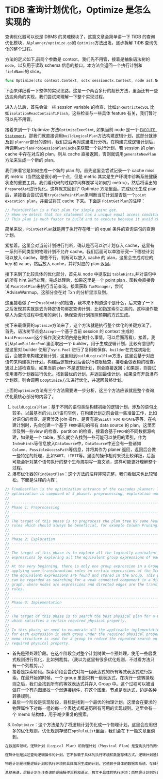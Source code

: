 # TiDB 查询计划优化，Optimize 是怎么实现的

查询优化器可以说是 DBMS 的灵魂模块了，这篇文章会简单讲一下 TiDB 的查询优化模块，从`planner/optimize.go`的 `Optimize`方法出发，逐步拆解 TiDB 查询优化的整个过程。

方法的定义如下,前两个参数是 context，我们先不用管，接着是抽象语法树的`node`，以及用于读取 schema 信息的接口。本方法会返回一个执行计划和`fieldName`的 slice。
```go
func Optimize(ctx context.Context, sctx sessionctx.Context, node ast.Node, is infoschema.InfoSchema) (core.Plan, types.NameSlice, error)
```

下面来详细看一下整体的实现思路，这是一个两百多行的超长方法，里面还有一些边边角角的实现，我们尝试来理解一下整个实现过程。

进入方法后，首先会做一些 session variable 的检查，比如`InRestrictedSQL` 比如`isolationReadContainTiFlash`，这些检查与一些具体 feature 有关，我们暂时可以先不用管。

接着来到一个 Optimize 方法`OptimizeExecStmt`, 如果当前 node 是一个 [`EXECUTE Statement`](https://dev.mysql.com/doc/refman/5.7/en/execute.html)，那我们就直接调用`buildLogicalPlan`方法构建逻辑计划，这部分就涉及到 `planner`部分的源码，我们之后再对这里进行分析。在构建完成逻辑计划后，再调用`GetPlanFromSessionPlanCache`来获取一个执行计划，若 session 的 plan cache 中存在对应的 plan，则从 cache 直接返回，否则就调用`generateNewPlan`方法来生成一个新的 plan。

我们来看它是如何生成一个新的 plan 的。首先这里会尝试记录一个 cache miss 的 metric（当然这是很小的一个点，但是 metric 其实是生产环境中诊断系统健康状态的重要工具，我们看代码的过程中同样要学习如何打 metric），然后将读出的 `PreparedAst`进行优化。这样就又回到了 Optimize 方法里面。完成优化生成 plan 后，紧接着会尝试调用`tryCachePointPlan`来判断当前计划是否是一个`point execution plan`，并尝试将其 cache 下来。下面是 `PointGetPlan`的注释：

```go
// PointGetPlan is a fast plan for simple point get.
// When we detect that the statement has a unique equal access condition, this plan is used.
// This plan is much faster to build and to execute because it avoid the optimization and coprocessor cost.
```

简单来说，`PointGetPlan`就是用于执行存在唯一的 equal 条件的查询语句的查询计划。

紧接着，这里会对当前计划进行判断，确认是否可以讲计划存入 cache，这里有一系列不同类型的物理计划不允许 cache。我们后面可以单独研究一下哪些计划可以放入 cache，哪些不行。判断可以放入 cache 的 plan，这里会生成对应的 key 和 value，然后放入 cache，并将对应的 plan 返回。

接下来到了比较具体的优化部分，首先从 node 中提取出 `tableHints`,并对语句中的所有 hint 进行处理。完成处理后，如果这里是一个 point plan，函数会直接尝试 `PointGetPlan`来执行当前查询。接着获取 `TxnManager`，尝试`AdviseWarmup，这部分会在对 Txn 的分析里涉及到。

这里接着做了一个`useBinding`的检查，我本来不知道这个是什么，后来查了一下之后发现其实就是去为特定语句绑定查询计划，比如指定索引之类的。这种操作能够人为查询过程中使用的索引，确保查询计划按照预期的方式生成。

接下来最重要的`optimize`方法来了，这个方法就是执行整个优化的关键方法了。首先，语法树节点会`Accept`一个基于当前 session 的 context 生成的`hintProcessor`(这个操作我没太明白是在做什么事情，可以后面再看)，接着，我们从`planBuilderPool`里面取出一个 builder，用于生成逻辑计划，比较有意思的是这里对 builder 使用了`sync.Pool` 进行了复用和保存，`builder`在完成初始化后，会被拿来构建逻辑计划，这里用到`buildLogicalPlan`方法，这里会基于对应语句来构建执行计划。构建后逻辑计划后会执行权限检查，接着会做表锁的检查。通过上述检查后，如果当前 plan 不是逻辑计划，则会直接返回；如果是，则尝试使用瀑布计划器进行优化，找到最优的计划，并返回最佳计划。如果没有开启瀑布计划器，则会调用 `DoOptimize`方法进行优化，并返回最终计划。

上面的`optimize`方法有三个方法需要进一步分析，这三个方法应该就是整个查询优化最核心部分的内容了。

1. `buildLogicalPlan`：基于不同的语句类型构建初始的逻辑计划，涉及的语句比较多。以最基本的`SELECT`语句举例，在构建计划之前会做一些准备工作，比如对语句的检查、是否涉及 join 操作、是否有是`SELECT FOR UPDATE`等等，在构建计划时，先会创建一个基于 `FROM`语句的带有 data source 的 plan，这里面涉及到一些view 的检查、partition 的检查，接着会基于`FROM`的不同数据源构建，如果是一个 table，那么就会去找到一些可能可以使用的索引，作为 `IndexHints`等信息放入`DataSource`中，`DataSource`中还会有一些诸如`Column`、`PossibleAccessPath`等信息，并将其作为 planer 返回，返回后会做一些特定的处理，比如`SORT`、`LIMIT`等。里面的操作相对来说比较详细，后面可能会针对某个语句执行的整个生命周期写一篇文章，这样可能更好理解整个过程。
2. 瀑布优化器的`FindBestPlan`：这个方法的注释非常完整，我们看起来也比较轻松。下面是注释的内容：

```go
// FindBestPlan is the optimization entrance of the cascades planner. The
// optimization is composed of 3 phases: preprocessing, exploration and implementation.
//
// ------------------------------------------------------------------------------
// Phase 1: Preprocessing
// ------------------------------------------------------------------------------
//
// The target of this phase is to preprocess the plan tree by some heuristic
// rules which should always be beneficial, for example Column Pruning.
//
// ------------------------------------------------------------------------------
// Phase 2: Exploration
// ------------------------------------------------------------------------------
//
// The target of this phase is to explore all the logically equivalent
// expressions by exploring all the equivalent group expressions of each group.
//
// At the very beginning, there is only one group expression in a Group. After
// applying some transformation rules on certain expressions of the Group, all
// the equivalent expressions are found and stored in the Group. This procedure
// can be regarded as searching for a weak connected component in a directed
// graph, where nodes are expressions and directed edges are the transformation
// rules.
//
// ------------------------------------------------------------------------------
// Phase 3: Implementation
// ------------------------------------------------------------------------------
//
// The target of this phase is to search the best physical plan for a Group
// which satisfies a certain required physical property.
//
// In this phase, we need to enumerate all the applicable implementation rules
// for each expression in each group under the required physical property. A
// memo structure is used for a group to reduce the repeated search on the same
// required physical property.
```

- 首先是预处理阶段。在这个阶段会对整个计划树做一个预处理，使用一些启发式规则进行优化，比如列裁剪。（我以为这里有很多优化规则，不过看方法只有一个列裁剪。。）
- 接着是探索阶段。探索阶段会尝试对每一组表达式的所有等效表达式进行探索。在最开始的时候，一个 group 里面只有一组表达式，在执行一些转换规则之后，我们会找到所有的等效表达式并存入 Group 中。这个过程可以被当做在一个有向图里找一个弱连接组件，在这个图里，节点是表达式，边是各种转换规则。
- 最后一个阶段是实现阶段，目标是找到一个最优的物理计划。这里会在要求的物理属性下对每一组的每一个表达式都遍历所有可用的实现规则。这里会有一个 memo 结构体，用于减少重复的搜索。

3. `DoOptimize`：这个方法是为了将逻辑计划优化成一个物理计划。这里会应用很多的优化规则，优化规则存储在`optRuleList`里面，我们会在下一篇文章里谈到。

```go
在数据库领域，逻辑计划（Logical Plan）和物理计划（Physical Plan）是查询执行的两个关键阶段。它们表示了查询在执行过程中的不同层次和优化方式。

逻辑计划是描述查询逻辑操作的计划，它不依赖于具体的执行环境和数据存储方式。逻辑计划通常由查询优化器根据用户提交的查询语句生成，它是对查询语句的语义解析和语义优化的结果。逻辑计划描述了查询的逻辑操作流程，包括涉及的表、连接方式、过滤条件、聚合操作等，但不关注具体的执行细节和物理存储结构。

物理计划是根据逻辑计划和执行环境的具体情况生成的计划，它依赖于具体的数据库系统、存储引擎和硬件设备。物理计划是优化器根据逻辑计划和系统统计信息等综合考虑的结果，它将逻辑计划转化为实际的执行操作。物理计划考虑了具体的执行代价、数据访问路径、索引的选择、并行度等因素，以最优的方式执行查询操作。

总结来说，逻辑计划关注查询的逻辑操作流程和语义，独立于具体的执行环境；而物理计划则将逻辑计划转化为可执行的操作，考虑了具体的执行细节和执行代价。逻辑计划是查询优化的一个关键阶段，它对查询进行了抽象和优化；物理计划则是执行阶段的具体操作计划，它考虑了实际的执行环境和资源情况。
```
